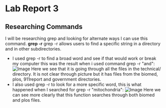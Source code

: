 # Lab Report 3
## Researching Commands
I will be researching grep and looking for alternate ways I can use this command.
**grep -r**
grep -r allows users to find a specific string in a directory and in other subdirectories.
* I used grep -r to find a broad word and see if that would work or break my computer this was the result when i used command
grep -r "and":
![Image](http://url/a.png)
Here we see that it is going through all the files in the technical/ directory. It is not clear through picture but it has files from the biomed, plos, 911report and government directories.
* I also used grep -r to look for a more specific word, this is what happened when I searched for grep -r "mitochondria":
![Image](http://url/a.png)
Here we can see more clearly that this function searches through both biomed and plos files. 
